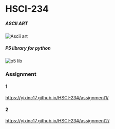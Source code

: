 # HSCI-234

##### ASCII ART

![Ascii art](https://www.tetoki.eu/asciiart/)

##### P5 library for python

![p5 lib](https://p5.readthedocs.io/en/latest/)


### Assignment
#### 1
https://yixinc17.github.io/HSCI-234/assignment1/ 
#### 2
https://yixinc17.github.io/HSCI-234/assignment2/

